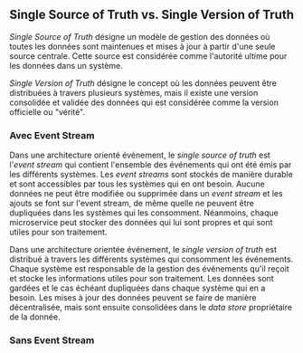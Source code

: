 ## Single Source of Truth vs. Single Version of Truth

_Single Source of Truth_ désigne un modèle de gestion des données où toutes les données sont maintenues et mises à jour à partir d'une seule source centrale. Cette source est considérée comme l'autorité ultime pour les données dans un système.

_Single Version of Truth_ désigne le concept où les données peuvent être distribuées à travers plusieurs systèmes, mais il existe une version consolidée et validée des données qui est considérée comme la version officielle ou "vérité".

### Avec Event Stream

Dans une architecture orienté événement, le _single source of truth_ est l'_event stream_ qui contient l'ensemble des événements qui ont été émis par les différents systèmes. Les _event streams_ sont stockés de manière durable et sont accessibles par tous les systèmes qui en ont besoin. Aucune données ne peut être modifiée ou supprimée dans un _event stream_ et les ajouts se font sur l'event stream, de même quelle ne peuvent être dupliquées dans les systèmes qui les consomment. Néanmoins, chaque microservice peut stocker des données qui lui sont propres et qui sont utiles pour son traitement.

Dans une architecture orientée événement, le _single version of truth_ est distribué à travers les différents systèmes qui consomment les événements. Chaque système est responsable de la gestion des événements qu'il reçoit et stocke les informations utiles pour son traitement. Les données sont gardées et le cas échéant dupliquées dans chaque système qui en a besoin. Les mises à jour des données peuvent se faire de manière décentralisée, mais sont ensuite consolidées dans le _data store_ propriétaire de la donnée.

### Sans Event Stream